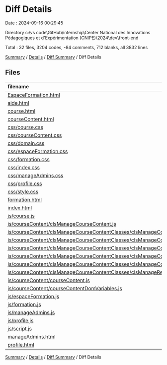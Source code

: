 # Diff Details

Date : 2024-09-16 00:29:45

Directory c:\\vs code\\GitHub\\internship\\Center National des Innovations Pédagogiques et d'Expérimentation (CNIPE)\\2024\\dev\\front-end

Total : 32 files,  3204 codes, -84 comments, 712 blanks, all 3832 lines

[Summary](results.md) / [Details](details.md) / [Diff Summary](diff.md) / Diff Details

## Files
| filename | language | code | comment | blank | total |
| :--- | :--- | ---: | ---: | ---: | ---: |
| [EspaceFormation.html](/EspaceFormation.html) | HTML | 9 | -23 | 4 | -10 |
| [aide.html](/aide.html) | HTML | 15 | 0 | -3 | 12 |
| [course.html](/course.html) | HTML | -96 | 0 | -1 | -97 |
| [courseContent.html](/courseContent.html) | HTML | -51 | -103 | 6 | -148 |
| [css/course.css](/css/course.css) | CSS | 9 | 0 | 3 | 12 |
| [css/courseContent.css](/css/courseContent.css) | CSS | 272 | 0 | 126 | 398 |
| [css/domain.css](/css/domain.css) | CSS | 2 | 0 | 0 | 2 |
| [css/espaceFormation.css](/css/espaceFormation.css) | CSS | 20 | -1 | 7 | 26 |
| [css/formation.css](/css/formation.css) | CSS | 15 | 0 | 2 | 17 |
| [css/index.css](/css/index.css) | CSS | 41 | 0 | 19 | 60 |
| [css/manageAdmins.css](/css/manageAdmins.css) | CSS | 186 | 0 | 42 | 228 |
| [css/profile.css](/css/profile.css) | CSS | 449 | 0 | 137 | 586 |
| [css/style.css](/css/style.css) | CSS | 25 | 4 | 18 | 47 |
| [formation.html](/formation.html) | HTML | -14 | -1 | -4 | -19 |
| [index.html](/index.html) | HTML | 14 | 0 | 3 | 17 |
| [js/course.js](/js/course.js) | JavaScript | 2 | 0 | 2 | 4 |
| [js/courseContent/clsManageCourseContent.js](/js/courseContent/clsManageCourseContent.js) | JavaScript | 9 | 0 | -2 | 7 |
| [js/courseContent/clsManageCourseContentClasses/clsManageCourseContentAddDelete.js](/js/courseContent/clsManageCourseContentClasses/clsManageCourseContentAddDelete.js) | JavaScript | 0 | -11 | 0 | -11 |
| [js/courseContent/clsManageCourseContentClasses/clsManageCourseContentComments.js](/js/courseContent/clsManageCourseContentClasses/clsManageCourseContentComments.js) | JavaScript | 699 | 20 | 100 | 819 |
| [js/courseContent/clsManageCourseContentClasses/clsManageCourseContentResources.js](/js/courseContent/clsManageCourseContentClasses/clsManageCourseContentResources.js) | JavaScript | 161 | 2 | 25 | 188 |
| [js/courseContent/clsManageCourseContentClasses/clsManageCourseContentReviews.js](/js/courseContent/clsManageCourseContentClasses/clsManageCourseContentReviews.js) | JavaScript | 248 | 9 | 48 | 305 |
| [js/courseContent/clsManageCourseContentClasses/clsManageCourseContentSwitch.js](/js/courseContent/clsManageCourseContentClasses/clsManageCourseContentSwitch.js) | JavaScript | 9 | 0 | 17 | 26 |
| [js/courseContent/clsManageCourseContentClasses/clsManageRenderCourseContent.js](/js/courseContent/clsManageCourseContentClasses/clsManageRenderCourseContent.js) | JavaScript | 8 | 0 | 0 | 8 |
| [js/courseContent/courseContent.js](/js/courseContent/courseContent.js) | JavaScript | 40 | 1 | 7 | 48 |
| [js/courseContent/courseContentDomVariables.js](/js/courseContent/courseContentDomVariables.js) | JavaScript | 0 | 0 | 1 | 1 |
| [js/espaceFormation.js](/js/espaceFormation.js) | JavaScript | 1 | 0 | -1 | 0 |
| [js/formation.js](/js/formation.js) | JavaScript | 4 | 0 | -4 | 0 |
| [js/manageAdmins.js](/js/manageAdmins.js) | JavaScript | 444 | 9 | 71 | 524 |
| [js/profile.js](/js/profile.js) | JavaScript | 269 | 6 | 48 | 323 |
| [js/script.js](/js/script.js) | JavaScript | 65 | -6 | 9 | 68 |
| [manageAdmins.html](/manageAdmins.html) | HTML | 152 | 6 | 17 | 175 |
| [profile.html](/profile.html) | HTML | 197 | 4 | 15 | 216 |

[Summary](results.md) / [Details](details.md) / [Diff Summary](diff.md) / Diff Details
